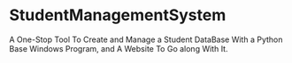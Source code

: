 # StudentManagementSystem
 A One-Stop Tool To Create and Manage a Student DataBase With a Python Base Windows Program, and A Website To Go along With It.
